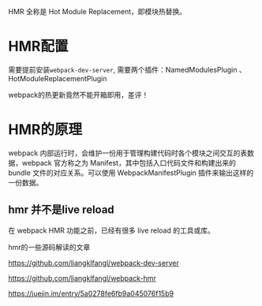 HMR 全称是 Hot Module Replacement，即模块热替换。

# HMR配置
需要提前安装`webpack-dev-server`, 需要两个插件：NamedModulesPlugin 、HotModuleReplacementPlugin

webpack的热更新竟然不能开箱即用，差评！





# HMR的原理
webpack 内部运行时，会维护一份用于管理构建代码时各个模块之间交互的表数据，webpack 官方称之为 Manifest，其中包括入口代码文件和构建出来的 bundle 文件的对应关系。可以使用 WebpackManifestPlugin 插件来输出这样的一份数据。



## hmr 并不是live reload

在 webpack HMR 功能之前，已经有很多 live reload 的工具或库。







hmr的一些源码解读的文章

https://github.com/liangklfangl/webpack-dev-server



https://github.com/liangklfangl/webpack-hmr



https://juejin.im/entry/5a0278fe6fb9a045076f15b9






